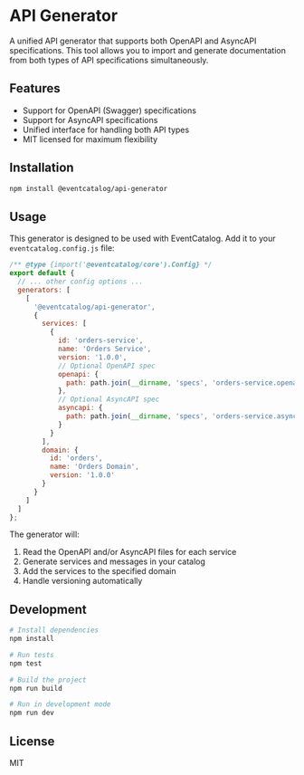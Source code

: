 # API Generator

A unified API generator that supports both OpenAPI and AsyncAPI specifications. This tool allows you to import and generate documentation from both types of API specifications simultaneously.

## Features

- Support for OpenAPI (Swagger) specifications
- Support for AsyncAPI specifications
- Unified interface for handling both API types
- MIT licensed for maximum flexibility

## Installation

```bash
npm install @eventcatalog/api-generator
```

## Usage

This generator is designed to be used with EventCatalog. Add it to your `eventcatalog.config.js` file:

```js
/** @type {import('@eventcatalog/core').Config} */
export default {
  // ... other config options ...
  generators: [
    [
      '@eventcatalog/api-generator',
      {
        services: [
          {
            id: 'orders-service',
            name: 'Orders Service',
            version: '1.0.0',
            // Optional OpenAPI spec
            openapi: {
              path: path.join(__dirname, 'specs', 'orders-service.openapi.yml')
            },
            // Optional AsyncAPI spec
            asyncapi: {
              path: path.join(__dirname, 'specs', 'orders-service.asyncapi.yml')
            }
          }
        ],
        domain: { 
          id: 'orders', 
          name: 'Orders Domain', 
          version: '1.0.0' 
        }
      }
    ]
  ]
};
```

The generator will:
1. Read the OpenAPI and/or AsyncAPI files for each service
2. Generate services and messages in your catalog
3. Add the services to the specified domain
4. Handle versioning automatically

## Development

```bash
# Install dependencies
npm install

# Run tests
npm test

# Build the project
npm run build

# Run in development mode
npm run dev
```

## License

MIT
